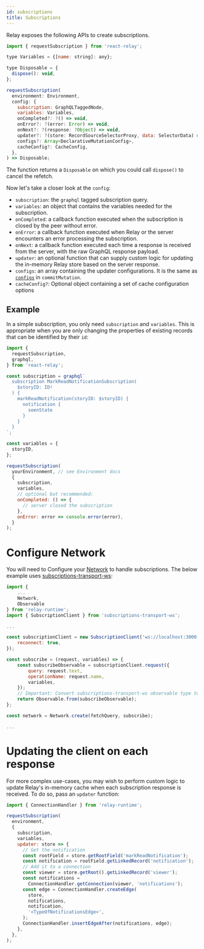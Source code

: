 ```yaml
---
id: subscriptions
title: Subscriptions
---
```


Relay exposes the following APIs to create subscriptions.

```javascript
import { requestSubscription } from 'react-relay';

type Variables = {[name: string]: any};

type Disposable = {
  dispose(): void,
};

requestSubscription(
  environment: Environment,
  config: {
    subscription: GraphQLTaggedNode,
    variables: Variables,
    onCompleted?: ?() => void,
    onError?: ?(error: Error) => void,
    onNext?: ?(response: ?Object) => void,
    updater?: ?(store: RecordSourceSelectorProxy, data: SelectorData) => void,
    configs?: Array<DeclarativeMutationConfig>,
    cacheConfig?: CacheConfig,
  },
) => Disposable;
```
The function returns a `Disposable` on which you could call `dispose()` to cancel the refetch.

Now let's take a closer look at the `config`:

* `subscription`: the `graphql` tagged subscription query.
* `variables`: an object that contains the variables needed for the subscription.
* `onCompleted`: a callback function executed when the subscription is closed by
  the peer without error.
* `onError`: a callback function executed when Relay or the server encounters an
  error processing the subscription.
* `onNext`: a callback function executed each time a response is received from
  the server, with the raw GraphQL response payload.
* `updater`: an optional function that can supply custom logic for updating the
  in-memory Relay store based on the server response.
* `configs`: an array containing the updater configurations. It is the same as [`configs`](./mutations#updater-configs) in `commitMutation`.
* `cacheConfig?`: Optional object containing a set of cache configuration options

## Example

In a simple subscription, you only need `subscription` and `variables`. This is
appropriate when you are only changing the properties of existing records that
can be identified by their `id`:

```javascript
import {
  requestSubscription,
  graphql,
} from 'react-relay';

const subscription = graphql`
  subscription MarkReadNotificationSubscription(
    $storyID: ID!
  ) {
    markReadNotification(storyID: $storyID) {
      notification {
        seenState
      }
    }
  }
`;

const variables = {
  storyID,
};

requestSubscription(
  yourEnvironment, // see Environment docs
  {
    subscription,
    variables,
    // optional but recommended:
    onCompleted: () => {
      // server closed the subscription
    },
    onError: error => console.error(error),
  }
);
```

# Configure Network

You will need to Configure your [Network](./networklayer) to handle subscriptions. The below example uses [subscriptions-transport-ws](https://github.com/apollographql/subscriptions-transport-ws):

```javascript
import {
    ...
    Network,
    Observable
} from 'relay-runtime';
import { SubscriptionClient } from 'subscriptions-transport-ws';

...

const subscriptionClient = new SubscriptionClient('ws://localhost:3000', {
    reconnect: true,
});

const subscribe = (request, variables) => {
    const subscribeObservable = subscriptionClient.request({
        query: request.text,
        operationName: request.name,
        variables,
    });
    // Important: Convert subscriptions-transport-ws observable type to Relay's
    return Observable.from(subscribeObservable);
};

const network = Network.create(fetchQuery, subscribe);

...
```

# Updating the client on each response

For more complex use-cases, you may wish to perform custom logic to update
Relay's in-memory cache when each subscription response is received. To do so,
pass an `updater` function:

```javascript
import { ConnectionHandler } from 'relay-runtime';

requestSubscription(
  environment,
  {
    subscription,
    variables,
    updater: store => {
      // Get the notification
      const rootField = store.getRootField('markReadNotification');
      const notification = rootField.getLinkedRecord('notification');
      // Add it to a connection
      const viewer = store.getRoot().getLinkedRecord('viewer');
      const notifications =
        ConnectionHandler.getConnection(viewer, 'notifications');
      const edge = ConnectionHandler.createEdge(
        store,
        notifications,
        notification,
        '<TypeOfNotificationsEdge>',
      );
      ConnectionHandler.insertEdgeAfter(notifications, edge);
    },
  },
);
```
